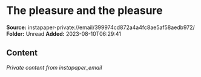 # The pleasure and the pleasure

**Source:** instapaper-private://email/399974cd872a4a4fc8ae5af58aedb972/
**Folder:** Unread
**Added:** 2023-08-10T06:29:41




## Content
*Private content from instapaper_email*
